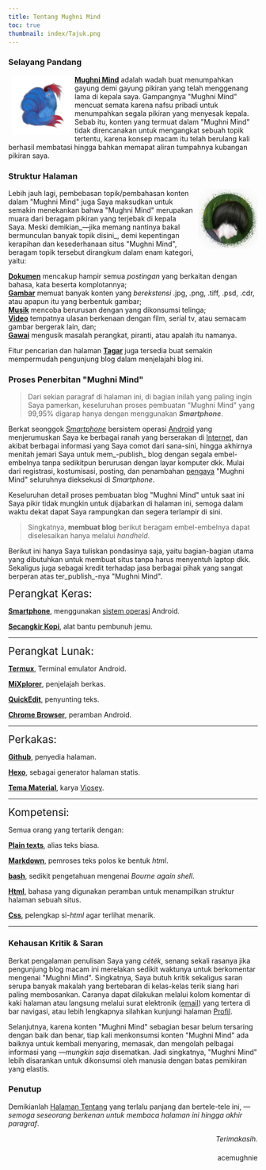 ```yaml
---
title: Tentang Mughni Mind
toc: true
thumbnail: index/Tajuk.png
---
```


### Selayang Pandang

<img src="index/logo.png" style="float: left;width:120px;height:120px;margin: 0 0.5em 0em;" title="Mughni Mind Logo"> [**Mughni Mind**][1] adalah wadah buat menumpahkan gayung demi gayung pikiran yang telah menggenang lama di kepala saya. Gampangnya "Mughni Mind" mencuat semata karena nafsu pribadi untuk menumpahkan segala pikiran yang menyesak kepala. Sebab itu, konten yang termuat dalam "Mughni Mind" tidak direncanakan untuk mengangkat sebuah topik tertentu, karena konsep macam itu telah berulang kali berhasil membatasi hingga bahkan memapat aliran tumpahnya kubangan pikiran saya.

[1]: https://mughnimind.github.io

### Struktur Halaman

<img src="index/avatar.png" style="float:right;width:120px;height:120px;margin: 0em 0em 0em 0.5em;" title="Mughni Mind Avatar">Lebih jauh lagi, pembebasan topik/pembahasan konten dalam "Mughni Mind" juga Saya maksudkan untuk semakin menekankan bahwa "Mughni Mind" merupakan muara dari beragam pikiran yang terjebak di kepala Saya. Meski demikian_—jika memang nantinya bakal bermunculan banyak topik disini_, demi kepentingan kerapihan dan kesederhanaan situs "Mughni Mind", beragam topik tersebut dirangkum dalam enam kategori, yaitu:

[**Dokumen**][2] mencakup hampir semua _postingan_ yang berkaitan dengan bahasa, kata beserta komplotannya;<br>[**Gambar**][3] memuat banyak konten yang _berekstensi_ .jpg, .png, .tiff, .psd, .cdr, atau apapun itu yang berbentuk gambar;<br>[**Musik**][4] mencoba berurusan dengan yang dikonsumsi telinga;<br>[**Video**][5] tempatnya ulasan berkenaan dengan film, serial tv, atau semacam gambar bergerak lain, dan;<br>[**Gawai**][6] mengusik masalah perangkat, piranti, atau apalah itu namanya.</p>

Fitur pencarian dan halaman [**Tagar**][7] juga tersedia buat semakin mempermudah pengunjung blog dalam menjelajahi blog ini.

[2]: ../Kategori/Dokumen/
[3]: ../Kategori/Gambar/
[4]: ../Kategori/Musik/
[5]: ../Kategori/Video/
[6]: ../Kategori/Gawai/
[7]: /Tagar

### Proses Penerbitan "Mughni Mind"

>Dari sekian paragraf di halaman ini, di bagian inilah yang paling ingin Saya pamerkan, keseluruhan proses pembuatan "Mughni Mind" yang 99,95% digarap hanya dengan menggunakan _**Smartphone**_.

Berkat seonggok [_Smartphone_][_Smartphone_] bersistem operasi [Android][Android] yang menjerumuskan Saya ke berbagai ranah yang berserakan di [Internet][Internet], dan akibat berbagai informasi yang Saya comot dari sana-sini, hingga akhirnya menitah jemari Saya untuk mem_-publish_ blog dengan segala embel-embelnya tanpa sedikitpun berurusan dengan layar komputer dkk. Mulai dari registrasi, kostumisasi, posting, dan penambahan [pengaya][pengaya] "Mughni Mind" seluruhnya dieksekusi di _Smartphone_.

[_Smartphone_]: https://id.m.wikipedia.org/wiki/Ponsel_cerdas
[Android]: https://id.m.wikipedia.org/wiki/Android_(sistem_operasi)
[Internet]: https://id.m.wikipedia.org/wiki/Internet
[pengaya]: https://en.m.wiktionary.org/wiki/add-on

Keseluruhan detail proses pembuatan blog "Mughni Mind" untuk saat ini Saya pikir tidak mungkin untuk dijabarkan di halaman ini, semoga dalam waktu dekat dapat Saya rampungkan dan segera terlampir di sini.

>Singkatnya, **membuat blog** berikut beragam embel-embelnya dapat diselesaikan hanya melalui _handheld_.

Berikut ini hanya Saya tuliskan pondasinya saja, yaitu bagian-bagian utama yang dibutuhkan untuk membuat situs tanpa harus menyentuh laptop dkk. Sekaligus juga sebagai kredit terhadap jasa berbagai pihak yang sangat berperan atas ter_publish_-nya "Mughni Mind".

<span style="font-size:1.5em">Perangkat Keras:</span>

[**Smartphone**][Smartphone], menggunakan [sistem operasi][Operasi] Android.

[**Secangkir Kopi**][Kopi], alat bantu pembunuh jemu.

[Smartphone]: https://id.m.wikipedia.org/wiki/Ponsel_cerdas
[Operasi]: http://id.wikipedia.org/wiki/Sistem_operasi
[Kopi]: https://id.m.wikipedia.org/wiki/Kopi

***

<span style="font-size:1.5em">Perangkat Lunak:</span>

[**Termux**][Termux], Terminal emulator Android.

[**MiXplorer**][MiXplorer], penjelajah berkas.

[**QuickEdit**][QuickEdit], penyunting teks.

[**Chrome Browser**][Chrome], peramban Android.

[Termux]: https://termux.com
[MiXplorer]: https://forum.xda-developers.com/showthread.php?t=1523691
[QuickEdit]: https://forum.xda-developers.com/android/apps-games/app-quickedit-text-editor-t2899385
[Chrome]: https://play.google.com/store/apps/details?id=com.android.chrome

***

<span style="font-size:1.5em">Perkakas:</span>

[**Github**][Github], penyedia halaman.

[**Hexo**][Hexo], sebagai generator halaman statis.

[**Tema Material**][Material], karya [Viosey][Viosey].

[Github]: https://github.com
[Hexo]: https://hexo.io
[Material]: https://material.viosey.com/en/
[Viosey]: https://viosey.com

***

<span style="font-size:1.5em">Kompetensi:</span>

Semua orang yang tertarik dengan:

[**Plain texts**][Plain], alias teks biasa.

[**Markdown**][Md], pemroses teks polos ke bentuk _html_.

[**bash**][Bash], sedikit pengetahuan mengenai _Bourne again shell_.

[**Html**][Html], bahasa yang digunakan peramban untuk menampilkan struktur halaman sebuah situs.

[**Css**][Css], pelengkap si-_html_ agar terlihat menarik.

[Plain]: https://id.m.wikipedia.org/wiki/Teks_biasa
[Md]: https://en.m.wikipedia.org/wiki/Markdown
[Bash]: https://id.m.wikipedia.org/wiki/Bourne-Again_shell
[Html]: https://id.m.wikipedia.org/wiki/HTML
[Css]: https://id.m.wikipedia.org/wiki/Cascading_Style_Sheets

***

### Kehausan Kritik & Saran

Berkat pengalaman penulisan Saya yang _céték_, senang sekali rasanya jika pengunjung blog macam ini merelakan sedikit waktunya untuk berkomentar mengenai "Mughni Mind". Singkatnya, Saya butuh kritik sekaligus saran serupa banyak makalah yang bertebaran di kelas-kelas terik siang hari paling membosankan. Caranya dapat dilakukan melalui kolom komentar di kaki halaman atau langsung melalui surat elektronik ([email][email]) yang tertera di bar navigasi, atau lebih lengkapnya silahkan kunjungi halaman [Profil][Profil].

[email]: mailto:ac.mughni@gmail.com
[Profil]: /Profil

Selanjutnya, karena konten "Mughni Mind" sebagian besar belum tersaring dengan baik dan benar, tiap kali menkonsumsi konten "Mughni Mind" ada baiknya untuk kembali menyaring, memasak, dan mengolah pelbagai informasi yang _—mungkin saja_ disematkan. Jadi singkatnya, "Mughni Mind" lebih disarankan untuk dikonsumsi oleh manusia dengan batas pemikiran yang elastis.

### Penutup

Demikianlah [Halaman Tentang][id] yang terlalu panjang dan bertele-tele ini, _—semoga seseorang berkenan untuk membaca halaman ini hingga akhir paragraf_.
<div style="font-style:italic;text-align:right;">Terimakasih.</div>
<p style="text-align:right;margin-top:1.5em;">acemughnie</p>

[id]: /Tentang
